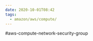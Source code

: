 ```yaml
---
date: 2020-10-01T08:42
tags:
  - amazon/aws/compute/
---
```


#aws-compute-network-security-group


